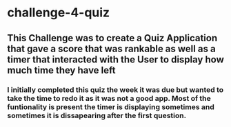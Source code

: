 # challenge-4-quiz

## This Challenge was to create a Quiz Application that gave a score that was rankable as well as a timer that interacted with the User to display how much time they have left

### I initially completed this quiz the week it was due but wanted to take the time to redo it as it was not a good app. Most of the funtionality is present the timer is displaying sometimes and sometimes it is dissapearing after the first question.

